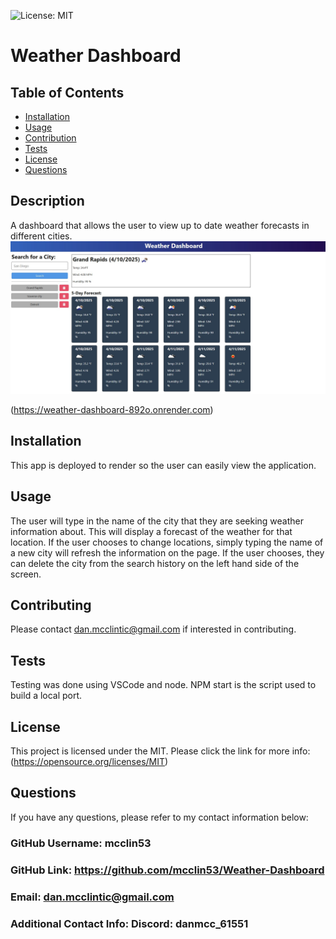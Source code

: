 
  ![License: MIT](https://img.shields.io/badge/License-MIT-yellow.svg)
  # Weather Dashboard
 
  ## Table of Contents

  - [Installation](#installation)
  - [Usage](#usage)
  - [Contribution](#contribution)
  - [Tests](#tests)
  - [License](#license)
  - [Questions](#questions)
  ## Description
A dashboard that allows the user to view up to date weather forecasts in different cities.
![Screenshot](https://github.com/mcclin53/Weather-Dashboard/blob/main/Assets/Screenshot%202025-04-09%20233332.jpg?raw=true)

(https://weather-dashboard-892o.onrender.com)

  ## Installation
This app is deployed to render so the user can easily view the application.

  ## Usage
The user will type in the name of the city that they are seeking weather information about. This will display a forecast of the weather for that location.  If the user chooses to change locations, simply typing  the name of a new city will refresh the information on the page. If the user chooses, they can delete the city from the search history on the left hand side of the screen.

  ## Contributing
Please contact dan.mcclintic@gmail.com if interested in contributing.

  ## Tests
Testing was done using VSCode and node. NPM start is the script used to build a local port.

  ## License
This project is licensed under the MIT.
      Please click the link for more info: (https://opensource.org/licenses/MIT)

  ## Questions

  If you have any questions, please refer to my contact information below:

  ### GitHub Username: mcclin53

  ### GitHub Link: https://github.com/mcclin53/Weather-Dashboard

  ### Email: dan.mcclintic@gmail.com

  ### Additional Contact Info: Discord: danmcc_61551

